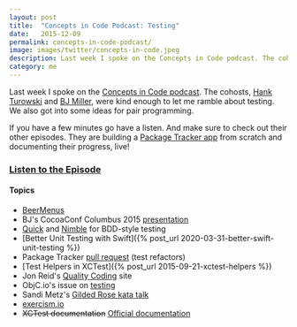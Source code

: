 ```yaml
---
layout: post
title:  "Concepts in Code Podcast: Testing"
date:   2015-12-09
permalink: concepts-in-code-podcast/
image: images/twitter/concepts-in-code.jpeg
description: Last week I spoke on the Concepts in Code podcast. The cohosts and I chatted about testing in Swift, TDD, and pair programming.
category: me
---
```


Last week I spoke on the [Concepts in Code podcast](http://podcast.conceptsincode.com). The cohosts, [Hank Turowski](https://twitter.com/HankTurowski) and [BJ Miller](https://twitter.com/bjmillerltd), were kind enough to let me ramble about testing. We also got into some ideas for pair programming.

If you have a few minutes go have a listen. And make sure to check out their other episodes. They are building a [Package Tracker app](https://github.com/ConceptsInCode/PackageTracker) from scratch and documenting their progress, live!

### [Listen to the Episode](http://podcast.conceptsincode.com/ep-10-testing-with-joe-masilotti)

#### Topics

* [BeerMenus](https://www.beermenus.com)
* BJ's CocoaConf Columbus 2015 [presentation](https://github.com/SixFiveSoftware/TestingTesting123Presentation)
* [Quick](https://github.com/Quick/Quick) and [Nimble](https://github.com/Quick/Nimble) for BDD-style testing
* [Better Unit Testing with Swift]({% post_url 2020-03-31-better-swift-unit-testing %})
* Package Tracker [pull request](https://github.com/ConceptsInCode/PackageTracker/pull/9) (test refactors)
* [Test Helpers in XCTest]({% post_url 2015-09-21-xctest-helpers %})
* Jon Reid's [Quality Coding](http://qualitycoding.org) site
* ObjC.io's issue on [testing](https://www.objc.io/issues/15-testing/)
* Sandi Metz's [Gilded Rose kata talk](https://www.objc.io/issues/15-testing/)
* [exercism.io](http://exercism.io)
* ~~XCTest documentation~~ [Official documentation](https://developer.apple.com/documentation/xctest/user_interface_tests)
